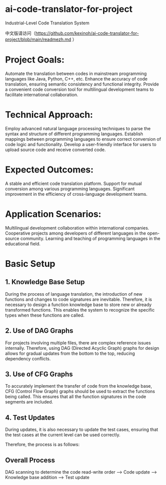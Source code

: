 # ai-code-translator-for-project
Industrial-Level Code Translation System

中文版请访问（https://github.com/kexinoh/ai-code-translator-for-project/blob/main/readmezh.md  ）

#  Project Goals:

Automate the translation between codes in mainstream programming languages like Java, Python, C++, etc.
Enhance the accuracy of code translation, ensuring semantic consistency and functional integrity.
Provide a convenient code conversion tool for multilingual development teams to facilitate international collaboration.

# Technical Approach:

Employ advanced natural language processing techniques to parse the syntax and structure of different programming languages.
Establish mappings between programming languages to ensure correct conversion of code logic and functionality.
Develop a user-friendly interface for users to upload source code and receive converted code.
# Expected Outcomes:

A stable and efficient code translation platform.
Support for mutual conversion among various programming languages.
Significant improvement in the efficiency of cross-language development teams.
# Application Scenarios:

Multilingual development collaboration within international companies.
Cooperative projects among developers of different languages in the open-source community.
Learning and teaching of programming languages in the educational field.

# Basic Setup
## 1. Knowledge Base Setup
During the process of language translation, the introduction of new functions and changes to code signatures are inevitable. Therefore, it is necessary to design a function knowledge base to store new or already transformed functions. This enables the system to recognize the specific types when these functions are called.

## 2. Use of DAG Graphs
For projects involving multiple files, there are complex reference issues internally. Therefore, using DAG (Directed Acyclic Graph) graphs for design allows for gradual updates from the bottom to the top, reducing dependency conflicts.

## 3. Use of CFG Graphs
To accurately implement the transfer of code from the knowledge base, CFG (Control Flow Graph) graphs should be used to extract the functions being called. This ensures that all the function signatures in the code segments are included.

## 4. Test Updates
During updates, it is also necessary to update the test cases, ensuring that the test cases at the current level can be used correctly.

Therefore, the process is as follows:

## Overall Process
DAG scanning to determine the code read-write order --> Code update --> Knowledge base addition --> Test update
